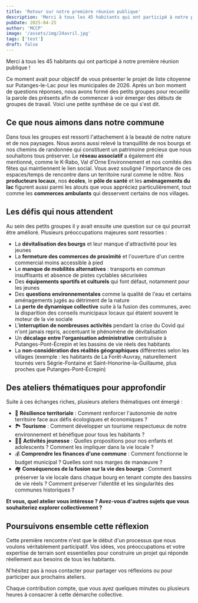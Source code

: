 ```yaml
---
title: 'Retour sur notre première réunion publique'
description: 'Merci à tous les 45 habitants qui ont participé à notre première réunion publique !'
pubDate: 2025-04-25
author: 'MCCP'
image: '/assets/img/24avril.jpg'
tags: ['test']
draft: false
---
```


Merci à tous les 45 habitants qui ont participé à notre première réunion publique !

Ce moment avait pour objectif de vous présenter le projet de liste citoyenne sur Putanges-le-Lac pour les municipales de 2026. Après un bon moment de questions réponses, nous avons formé des petits groupes pour recueillir la parole des présents afin de commencer à voir émerger des débuts de groupes de travail. Voici une petite synthèse de ce qui s'est dit.

## Ce que nous aimons dans notre commune

Dans tous les groupes est ressorti l'attachement à la beauté de notre nature et de nos paysages. Nous avons aussi relevé la tranquillité de nos bourgs et nos chemins de randonnée qui constituent un patrimoine précieux que nous souhaitons tous préserver.
Le **réseau associatif** a également été mentionné, comme le K-Rabo, Val d'Orne Environnement et nos comités des fêtes qui maintiennent le lien social. Vous avez souligné l'importance de ces espaces/temps de rencontre dans un territoire rural comme le nôtre.
Nos **producteurs locaux**, nos **écoles**, le **pôle de santé** et les **aménagements du lac** figurent aussi parmi les atouts que vous appréciez particulièrement, tout comme les **commerces ambulants** qui desservent certains de nos villages.

## Les défis qui nous attendent

Au sein des petits groupes il y avait ensuite une question sur ce qui pourrait être amélioré. Plusieurs préoccupations majeures sont ressorties :

- La **dévitalisation des bourgs** et leur manque d'attractivité pour les jeunes
- La **fermeture des commerces de proximité** et l'ouverture d'un centre commercial moins accessible à pied
- Le **manque de mobilités alternatives** : transports en commun insuffisants et absence de pistes cyclables sécurisées
- Des **équipements sportifs et culturels** qui font défaut, notamment pour les jeunes
- Des **questions environnementales** comme la qualité de l'eau et certains aménagements jugés au détriment de la nature
- La **perte de dynamique collective** suite à la fusion des communes, avec la disparition des conseils municipaux locaux qui étaient souvent le moteur de la vie sociale
- L'**interruption de nombreuses activités** pendant la crise du Covid qui n'ont jamais repris, accentuant le phénomène de dévitalisation
- Un **décalage entre l'organisation administrative** centralisée à Putanges-Pont-Écrepin et les bassins de vie réels des habitants
- La **non-considération des réalités géographiques** différentes selon les villages (exemple : les habitants de La Forêt-Auvray, naturellement tournés vers Ségrie-Fontaine et Saint-Honorine-la-Guillaume, plus proches que Putanges-Pont-Écrepin)

## Des ateliers thématiques pour approfondir

Suite à ces échanges riches, plusieurs ateliers thématiques ont émergé :

- 🌱 **Résilience territoriale** : Comment renforcer l'autonomie de notre territoire face aux défis écologiques et économiques ?
- 🏞️ **Tourisme** : Comment développer un tourisme respectueux de notre environnement et bénéfique pour tous les habitants ?
- 👦👧 **Activités jeunesse** : Quelles propositions pour nos enfants et adolescents ? Comment les impliquer dans la vie locale ?
- 💰 **Comprendre les finances d'une commune** : Comment fonctionne le budget municipal ? Quelles sont nos marges de manœuvre ?
- 🏘️ **Conséquences de la fusion sur la vie des bourgs** : Comment préserver la vie locale dans chaque bourg en tenant compte des bassins de vie réels ? Comment préserver l'identité et les singularités des communes historiques ?

**Et vous, quel atelier vous intéresse ? Avez-vous d'autres sujets que vous souhaiteriez explorer collectivement ?**

## Poursuivons ensemble cette réflexion

Cette première rencontre n'est que le début d'un processus que nous voulons véritablement participatif. Vos idées, vos préoccupations et votre expertise de terrain sont essentielles pour construire un projet qui réponde réellement aux besoins de tous les habitants.

N'hésitez pas à nous contacter pour partager vos réflexions ou pour participer aux prochains ateliers.

Chaque contribution compte, que vous ayez quelques minutes ou plusieurs heures à consacrer à cette démarche collective.
